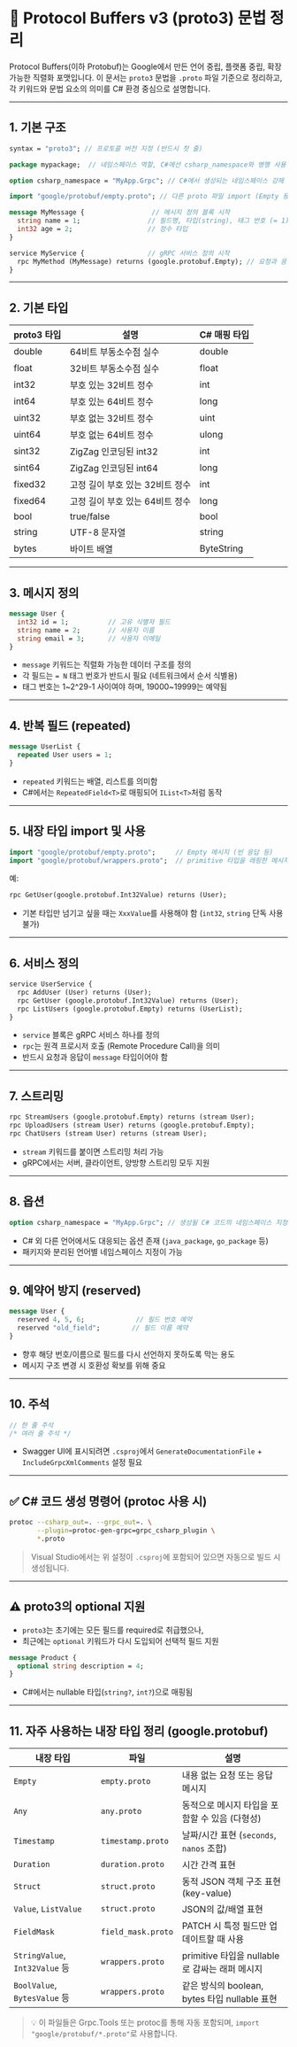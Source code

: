 # 📘 Protocol Buffers v3 (proto3) 문법 정리

Protocol Buffers(이하 Protobuf)는 Google에서 만든 언어 중립, 플랫폼 중립, 확장 가능한 직렬화 포맷입니다. 이 문서는 `proto3` 문법을 `.proto` 파일 기준으로 정리하고, 각 키워드와 문법 요소의 의미를 C# 환경 중심으로 설명합니다.

---

## 1. 기본 구조

```proto
syntax = "proto3"; // 프로토콜 버전 지정 (반드시 첫 줄)

package mypackage;  // 네임스페이스 역할, C#에선 csharp_namespace와 병행 사용 가능

option csharp_namespace = "MyApp.Grpc"; // C#에서 생성되는 네임스페이스 강제 지정

import "google/protobuf/empty.proto"; // 다른 proto 파일 import (Empty 등 내장 타입 사용 시 필요)

message MyMessage {                 // 메시지 정의 블록 시작
  string name = 1;                 // 필드명, 타입(string), 태그 번호 (= 1)
  int32 age = 2;                   // 정수 타입
}

service MyService {                // gRPC 서비스 정의 시작
  rpc MyMethod (MyMessage) returns (google.protobuf.Empty); // 요청과 응답 메시지
}
```

---

## 2. 기본 타입

| proto3 타입 | 설명                            | C# 매핑 타입 |
| ----------- | ------------------------------- | ------------ |
| double      | 64비트 부동소수점 실수          | double       |
| float       | 32비트 부동소수점 실수          | float        |
| int32       | 부호 있는 32비트 정수           | int          |
| int64       | 부호 있는 64비트 정수           | long         |
| uint32      | 부호 없는 32비트 정수           | uint         |
| uint64      | 부호 없는 64비트 정수           | ulong        |
| sint32      | ZigZag 인코딩된 int32           | int          |
| sint64      | ZigZag 인코딩된 int64           | long         |
| fixed32     | 고정 길이 부호 있는 32비트 정수 | int          |
| fixed64     | 고정 길이 부호 있는 64비트 정수 | long         |
| bool        | true/false                      | bool         |
| string      | UTF-8 문자열                    | string       |
| bytes       | 바이트 배열                     | ByteString   |

---

## 3. 메시지 정의

```proto
message User {
  int32 id = 1;          // 고유 식별자 필드
  string name = 2;       // 사용자 이름
  string email = 3;      // 사용자 이메일
}
```

- `message` 키워드는 직렬화 가능한 데이터 구조를 정의
- 각 필드는 `= N` 태그 번호가 반드시 필요 (네트워크에서 순서 식별용)
- 태그 번호는 1~2^29-1 사이여야 하며, 19000~19999는 예약됨

---

## 4. 반복 필드 (repeated)

```proto
message UserList {
  repeated User users = 1;
}
```

- `repeated` 키워드는 배열, 리스트를 의미함
- C#에서는 `RepeatedField<T>`로 매핑되어 `IList<T>`처럼 동작

---

## 5. 내장 타입 import 및 사용

```proto
import "google/protobuf/empty.proto";     // Empty 메시지 (빈 응답 등)
import "google/protobuf/wrappers.proto";  // primitive 타입을 래핑한 메시지 사용 가능 (StringValue 등)
```

예:

```proto
rpc GetUser(google.protobuf.Int32Value) returns (User);
```

- 기본 타입만 넘기고 싶을 때는 `XxxValue`를 사용해야 함 (`int32`, `string` 단독 사용 불가)

---

## 6. 서비스 정의

```proto
service UserService {
  rpc AddUser (User) returns (User);
  rpc GetUser (google.protobuf.Int32Value) returns (User);
  rpc ListUsers (google.protobuf.Empty) returns (UserList);
}
```

- `service` 블록은 gRPC 서비스 하나를 정의
- `rpc`는 원격 프로시저 호출 (Remote Procedure Call)을 의미
- 반드시 요청과 응답이 `message` 타입이어야 함

---

## 7. 스트리밍

```proto
rpc StreamUsers (google.protobuf.Empty) returns (stream User);            // 서버 스트리밍
rpc UploadUsers (stream User) returns (google.protobuf.Empty);           // 클라이언트 스트리밍
rpc ChatUsers (stream User) returns (stream User);                       // 양방향 스트리밍
```

- `stream` 키워드를 붙이면 스트리밍 처리 가능
- gRPC에서는 서버, 클라이언트, 양방향 스트리밍 모두 지원

---

## 8. 옵션

```proto
option csharp_namespace = "MyApp.Grpc"; // 생성될 C# 코드의 네임스페이스 지정
```

- C# 외 다른 언어에서도 대응되는 옵션 존재 (`java_package`, `go_package` 등)
- 패키지와 분리된 언어별 네임스페이스 지정이 가능

---

## 9. 예약어 방지 (reserved)

```proto
message User {
  reserved 4, 5, 6;             // 필드 번호 예약
  reserved "old_field";        // 필드 이름 예약
}
```

- 향후 해당 번호/이름으로 필드를 다시 선언하지 못하도록 막는 용도
- 메시지 구조 변경 시 호환성 확보를 위해 중요

---

## 10. 주석

```proto
// 한 줄 주석
/* 여러 줄 주석 */
```

- Swagger UI에 표시되려면 `.csproj`에서 `GenerateDocumentationFile` + `IncludeGrpcXmlComments` 설정 필요

---

## ✅ C# 코드 생성 명령어 (protoc 사용 시)

```bash
protoc --csharp_out=. --grpc_out=. \
       --plugin=protoc-gen-grpc=grpc_csharp_plugin \
       *.proto
```

> Visual Studio에서는 위 설정이 `.csproj`에 포함되어 있으면 자동으로 빌드 시 생성됩니다.

---

## ⚠️ proto3의 optional 지원

- `proto3`는 초기에는 모든 필드를 required로 취급했으나,
- 최근에는 `optional` 키워드가 다시 도입되어 선택적 필드 지원

```proto
message Product {
  optional string description = 4;
}
```

- C#에서는 nullable 타입(`string?`, `int?`)으로 매핑됨

---

## 11. 자주 사용하는 내장 타입 정리 (google.protobuf)

| 내장 타입                      | 파일               | 설명                                           |
| ------------------------------ | ------------------ | ---------------------------------------------- |
| `Empty`                        | `empty.proto`      | 내용 없는 요청 또는 응답 메시지                |
| `Any`                          | `any.proto`        | 동적으로 메시지 타입을 포함할 수 있음 (다형성) |
| `Timestamp`                    | `timestamp.proto`  | 날짜/시간 표현 (`seconds`, `nanos` 조합)       |
| `Duration`                     | `duration.proto`   | 시간 간격 표현                                 |
| `Struct`                       | `struct.proto`     | 동적 JSON 객체 구조 표현 (key-value)           |
| `Value`, `ListValue`           | `struct.proto`     | JSON의 값/배열 표현                            |
| `FieldMask`                    | `field_mask.proto` | PATCH 시 특정 필드만 업데이트할 때 사용        |
| `StringValue`, `Int32Value` 등 | `wrappers.proto`   | primitive 타입을 nullable로 감싸는 래퍼 메시지 |
| `BoolValue`, `BytesValue` 등   | `wrappers.proto`   | 같은 방식의 boolean, bytes 타입 nullable 표현  |

> 💡 이 파일들은 Grpc.Tools 또는 protoc를 통해 자동 포함되며, `import "google/protobuf/*.proto"`로 사용합니다.
